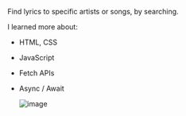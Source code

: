 Find lyrics to specific artists or songs, by searching.

I learned more about:
- HTML, CSS
- JavaScript
- Fetch APIs
- Async / Await

  ![image](https://github.com/danutdotrar/lyrics-search-app-BT/assets/73365022/c31ed201-a1f1-4415-a27c-6dddb4e9b46e)
